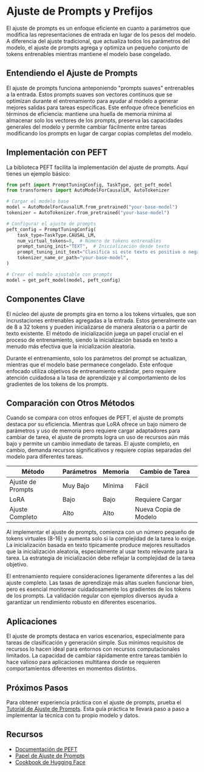 # Ajuste de Prompts y Prefijos

El ajuste de prompts es un enfoque eficiente en cuanto a parámetros que modifica las representaciones de entrada en lugar de los pesos del modelo. A diferencia del ajuste tradicional, que actualiza todos los parámetros del modelo, el ajuste de prompts agrega y optimiza un pequeño conjunto de tokens entrenables mientras mantiene el modelo base congelado.

## Entendiendo el Ajuste de Prompts

El ajuste de prompts funciona anteponiendo "prompts suaves" entrenables a la entrada. Estos prompts suaves son vectores continuos que se optimizan durante el entrenamiento para ayudar al modelo a generar mejores salidas para tareas específicas. Este enfoque ofrece beneficios en términos de eficiencia: mantiene una huella de memoria mínima al almacenar solo los vectores de los prompts, preserva las capacidades generales del modelo y permite cambiar fácilmente entre tareas modificando los prompts en lugar de cargar copias completas del modelo.

## Implementación con PEFT

La biblioteca PEFT facilita la implementación del ajuste de prompts. Aquí tienes un ejemplo básico:

```python
from peft import PromptTuningConfig, TaskType, get_peft_model
from transformers import AutoModelForCausalLM, AutoTokenizer

# Cargar el modelo base
model = AutoModelForCausalLM.from_pretrained("your-base-model")
tokenizer = AutoTokenizer.from_pretrained("your-base-model")

# Configurar el ajuste de prompts
peft_config = PromptTuningConfig(
    task_type=TaskType.CAUSAL_LM,
    num_virtual_tokens=8,  # Número de tokens entrenables
    prompt_tuning_init="TEXT",  # Inicialización desde texto
    prompt_tuning_init_text="Clasifica si este texto es positivo o negativo:",
    tokenizer_name_or_path="your-base-model",
)

# Crear el modelo ajustable con prompts
model = get_peft_model(model, peft_config)
```

## Componentes Clave

El núcleo del ajuste de prompts gira en torno a los tokens virtuales, que son incrustaciones entrenables agregadas a la entrada. Estos generalmente van de 8 a 32 tokens y pueden inicializarse de manera aleatoria o a partir de texto existente. El método de inicialización juega un papel crucial en el proceso de entrenamiento, siendo la inicialización basada en texto a menudo más efectiva que la inicialización aleatoria.

Durante el entrenamiento, solo los parámetros del prompt se actualizan, mientras que el modelo base permanece congelado. Este enfoque enfocado utiliza objetivos de entrenamiento estándar, pero requiere atención cuidadosa a la tasa de aprendizaje y al comportamiento de los gradientes de los tokens de los prompts.

## Comparación con Otros Métodos

Cuando se compara con otros enfoques de PEFT, el ajuste de prompts destaca por su eficiencia. Mientras que LoRA ofrece un bajo número de parámetros y uso de memoria pero requiere cargar adaptadores para cambiar de tarea, el ajuste de prompts logra un uso de recursos aún más bajo y permite un cambio inmediato de tareas. El ajuste completo, en cambio, demanda recursos significativos y requiere copias separadas del modelo para diferentes tareas.

| Método          | Parámetros  | Memoria | Cambio de Tarea |
|-----------------|-------------|---------|-----------------|
| Ajuste de Prompts | Muy Bajo   | Mínima  | Fácil           |
| LoRA            | Bajo        | Bajo    | Requiere Cargar |
| Ajuste Completo | Alto        | Alto    | Nueva Copia de Modelo |

Al implementar el ajuste de prompts, comienza con un número pequeño de tokens virtuales (8-16) y aumenta solo si la complejidad de la tarea lo exige. La inicialización basada en texto típicamente produce mejores resultados que la inicialización aleatoria, especialmente al usar texto relevante para la tarea. La estrategia de inicialización debe reflejar la complejidad de la tarea objetivo.

El entrenamiento requiere consideraciones ligeramente diferentes a las del ajuste completo. Las tasas de aprendizaje más altas suelen funcionar bien, pero es esencial monitorear cuidadosamente los gradientes de los tokens de los prompts. La validación regular con ejemplos diversos ayuda a garantizar un rendimiento robusto en diferentes escenarios.

## Aplicaciones

El ajuste de prompts destaca en varios escenarios, especialmente para tareas de clasificación y generación simple. Sus mínimos requisitos de recursos lo hacen ideal para entornos con recursos computacionales limitados. La capacidad de cambiar rápidamente entre tareas también lo hace valioso para aplicaciones multitarea donde se requieren comportamientos diferentes en momentos distintos.

## Próximos Pasos

Para obtener experiencia práctica con el ajuste de prompts, prueba el [Tutorial de Ajuste de Prompts](./notebooks/prompt_tuning_example.ipynb). Esta guía práctica te llevará paso a paso a implementar la técnica con tu propio modelo y datos.

## Recursos
- [Documentación de PEFT](https://huggingface.co/docs/peft)
- [Papel de Ajuste de Prompts](https://arxiv.org/abs/2104.08691)
- [Cookbook de Hugging Face](https://huggingface.co/learn/cookbook/prompt_tuning_peft)
